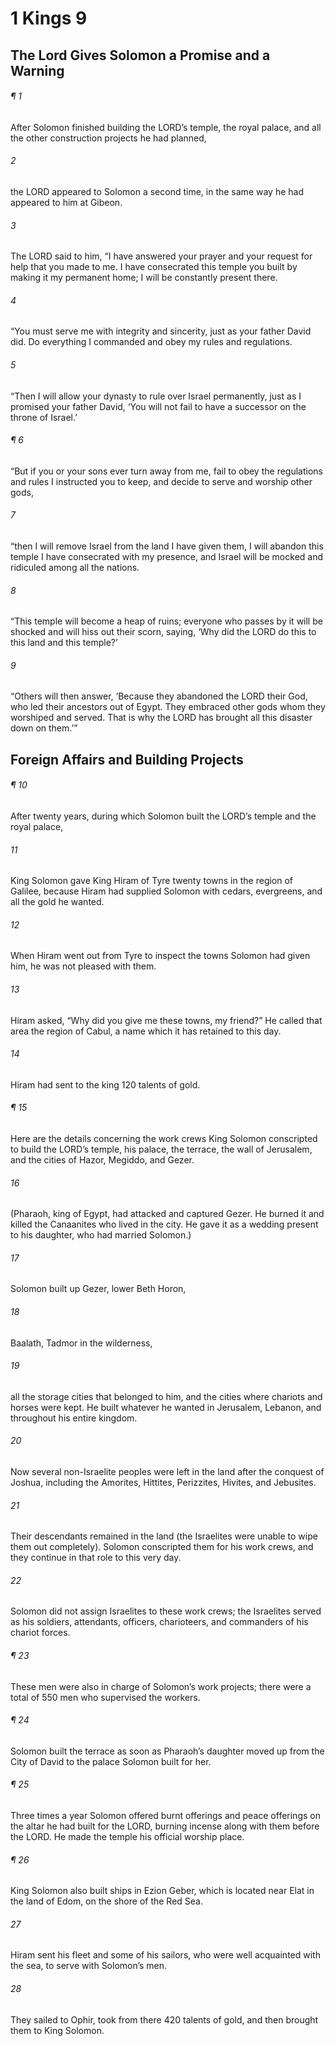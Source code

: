 # 1 Kings 9
## The Lord Gives Solomon a Promise and a Warning
###### ¶ 1
After Solomon finished building the LORD’s temple, the royal palace, and all the other construction projects he had planned,
###### 2
the LORD appeared to Solomon a second time, in the same way he had appeared to him at Gibeon.
###### 3
The LORD said to him, “I have answered your prayer and your request for help that you made to me. I have consecrated this temple you built by making it my permanent home; I will be constantly present there.
###### 4
“You must serve me with integrity and sincerity, just as your father David did. Do everything I commanded and obey my rules and regulations.
###### 5
“Then I will allow your dynasty to rule over Israel permanently, just as I promised your father David, ‘You will not fail to have a successor on the throne of Israel.’
###### ¶ 6
“But if you or your sons ever turn away from me, fail to obey the regulations and rules I instructed you to keep, and decide to serve and worship other gods,
###### 7
“then I will remove Israel from the land I have given them, I will abandon this temple I have consecrated with my presence, and Israel will be mocked and ridiculed among all the nations.
###### 8
“This temple will become a heap of ruins; everyone who passes by it will be shocked and will hiss out their scorn, saying, ‘Why did the LORD do this to this land and this temple?’
###### 9
“Others will then answer, ‘Because they abandoned the LORD their God, who led their ancestors out of Egypt. They embraced other gods whom they worshiped and served. That is why the LORD has brought all this disaster down on them.’”
## Foreign Affairs and Building Projects
###### ¶ 10
After twenty years, during which Solomon built the LORD’s temple and the royal palace,
###### 11
King Solomon gave King Hiram of Tyre twenty towns in the region of Galilee, because Hiram had supplied Solomon with cedars, evergreens, and all the gold he wanted.
###### 12
When Hiram went out from Tyre to inspect the towns Solomon had given him, he was not pleased with them.
###### 13
Hiram asked, “Why did you give me these towns, my friend?” He called that area the region of Cabul, a name which it has retained to this day.
###### 14
Hiram had sent to the king 120 talents of gold.
###### ¶ 15
Here are the details concerning the work crews King Solomon conscripted to build the LORD’s temple, his palace, the terrace, the wall of Jerusalem, and the cities of Hazor, Megiddo, and Gezer.
###### 16
(Pharaoh, king of Egypt, had attacked and captured Gezer. He burned it and killed the Canaanites who lived in the city. He gave it as a wedding present to his daughter, who had married Solomon.)
###### 17
Solomon built up Gezer, lower Beth Horon,
###### 18
Baalath, Tadmor in the wilderness,
###### 19
all the storage cities that belonged to him, and the cities where chariots and horses were kept. He built whatever he wanted in Jerusalem, Lebanon, and throughout his entire kingdom.
###### 20
Now several non-Israelite peoples were left in the land after the conquest of Joshua, including the Amorites, Hittites, Perizzites, Hivites, and Jebusites.
###### 21
Their descendants remained in the land (the Israelites were unable to wipe them out completely). Solomon conscripted them for his work crews, and they continue in that role to this very day.
###### 22
Solomon did not assign Israelites to these work crews; the Israelites served as his soldiers, attendants, officers, charioteers, and commanders of his chariot forces.
###### ¶ 23
These men were also in charge of Solomon’s work projects; there were a total of 550 men who supervised the workers.
###### ¶ 24
Solomon built the terrace as soon as Pharaoh’s daughter moved up from the City of David to the palace Solomon built for her.
###### ¶ 25
Three times a year Solomon offered burnt offerings and peace offerings on the altar he had built for the LORD, burning incense along with them before the LORD. He made the temple his official worship place.
###### ¶ 26
King Solomon also built ships in Ezion Geber, which is located near Elat in the land of Edom, on the shore of the Red Sea.
###### 27
Hiram sent his fleet and some of his sailors, who were well acquainted with the sea, to serve with Solomon’s men.
###### 28
They sailed to Ophir, took from there 420 talents of gold, and then brought them to King Solomon.
